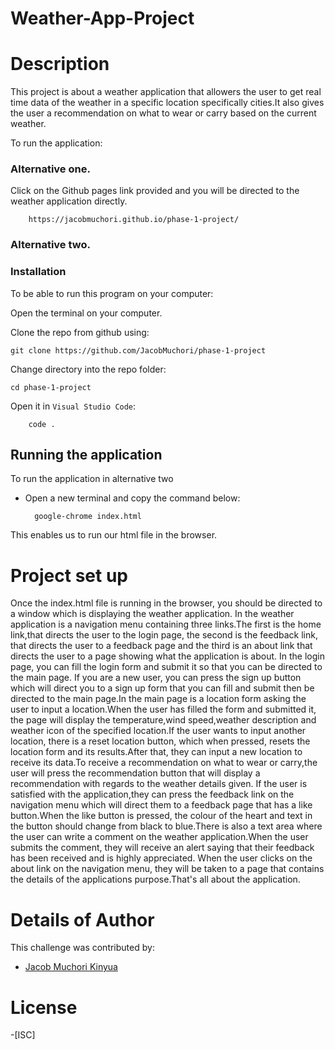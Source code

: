 # Weather-App-Project

# Description
This project is about a weather application that allowers the user to get real time data of the 
weather in a specific location specifically cities.It also gives the user a recommendation on what to wear or carry based on the current weather.

To run the application:
### Alternative one.
Click on the Github pages link provided and you will be directed to the weather application directly.

        https://jacobmuchori.github.io/phase-1-project/

### Alternative two.
### Installation
To be able to run this program on your computer:

Open the terminal on your computer.

Clone the repo from github using:

    git clone https://github.com/JacobMuchori/phase-1-project

Change directory into the repo folder:

    cd phase-1-project

Open it in ``Visual Studio Code``:

        code .

## Running the application
To run the application in alternative two

- Open a new terminal and copy the command below:

        google-chrome index.html 
    
This enables us to run our html file in the browser.


# Project set up
Once the index.html file is running in the browser, you should be directed to a window which is displaying the weather application. In the weather application is a navigation menu containing 
three links.The first is the home link,that directs the user to the login page, the second is the
feedback link, that directs the user to a feedback page and the third is an about link that directs the user to a page showing what the application is about. In the login page, you can fill the login form and submit it so that you can be directed to the main page. If you are a new user, you can press the sign up button which will direct you to a sign up form that you can fill and submit then be directed to the main page.In the main page is a location form asking the user to input a location.When the user has filled the form and submitted it, the page will display the temperature,wind speed,weather description and weather icon of the specified location.If the user wants to input another location, there is a reset location button, which when pressed, resets the location form and its results.After that, they can input a new location to receive its data.To receive a recommendation on what to wear or carry,the user will press the recommendation button that will display a recommendation with regards to the weather details given. If the user is satisfied with the application,they can press the feedback link on the navigation menu which will direct them to a feedback page that has a like button.When the like button is pressed, the colour of the heart and text in the button should change from black to blue.There is also a text area where the user can write a comment on the weather application.When the user submits the comment, they will receive an alert saying that their feedback has been received and is highly appreciated. When the user clicks on the about link on the navigation menu, they will be taken to a page that contains the details of the applications purpose.That's all about the application.

# Details of Author
 This challenge was contributed by:
- [Jacob Muchori Kinyua](https://github.com/JacobMuchori)

# License
-[ISC]